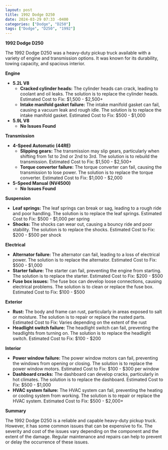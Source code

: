 ```yaml
---
layout: post
title: 1992 Dodge D250
date: 2024-03-29 07:33 -0400
categories: ["Dodge", "D250"]
tags: ["Dodge", "D250", "1992"]
---
```

**1992 Dodge D250**

The 1992 Dodge D250 was a heavy-duty pickup truck available with a variety of engine and transmission options. It was known for its durability, towing capacity, and spacious interior.

**Engine**

* **5.2L V8**
    * **Cracked cylinder heads:** The cylinder heads can crack, leading to coolant and oil leaks. The solution is to replace the cylinder heads. Estimated Cost to Fix: $1,500 - $2,500+
    * **Intake manifold gasket failure:** The intake manifold gasket can fail, causing a vacuum leak and rough idle. The solution is to replace the intake manifold gasket. Estimated Cost to Fix: $500 - $1,000
* **5.9L V8**
    * **No Issues Found**

**Transmission**

* **4-Speed Automatic (44RE)**
    * **Slipping gears:** The transmission may slip gears, particularly when shifting from 1st to 2nd or 2nd to 3rd. The solution is to rebuild the transmission. Estimated Cost to Fix: $1,500 - $2,500+
    * **Torque converter failure:** The torque converter can fail, causing the transmission to lose power. The solution is to replace the torque converter. Estimated Cost to Fix: $1,000 - $2,000
* **5-Speed Manual (NV4500)**
    * **No Issues Found**

**Suspension**

* **Leaf springs:** The leaf springs can break or sag, leading to a rough ride and poor handling. The solution is to replace the leaf springs. Estimated Cost to Fix: $500 - $1,000 per spring
* **Shocks:** The shocks can wear out, causing a bouncy ride and poor stability. The solution is to replace the shocks. Estimated Cost to Fix: $200 - $500 per shock

**Electrical**

* **Alternator failure:** The alternator can fail, leading to a loss of electrical power. The solution is to replace the alternator. Estimated Cost to Fix: $500 - $1,000
* **Starter failure:** The starter can fail, preventing the engine from starting. The solution is to replace the starter. Estimated Cost to Fix: $200 - $500
* **Fuse box issues:** The fuse box can develop loose connections, causing electrical problems. The solution is to clean or replace the fuse box. Estimated Cost to Fix: $100 - $500

**Exterior**

* **Rust:** The body and frame can rust, particularly in areas exposed to salt or moisture. The solution is to repair or replace the rusted parts. Estimated Cost to Fix: Varies depending on the extent of the rust
* **Headlight switch failure:** The headlight switch can fail, preventing the headlights from turning on. The solution is to replace the headlight switch. Estimated Cost to Fix: $100 - $200

**Interior**

* **Power window failure:** The power window motors can fail, preventing the windows from opening or closing. The solution is to replace the power window motors. Estimated Cost to Fix: $100 - $300 per window
* **Dashboard cracks:** The dashboard can develop cracks, particularly in hot climates. The solution is to replace the dashboard. Estimated Cost to Fix: $500 - $1,000
* **HVAC system failure:** The HVAC system can fail, preventing the heating or cooling system from working. The solution is to repair or replace the HVAC system. Estimated Cost to Fix: $500 - $2,000+

**Summary**

The 1992 Dodge D250 is a reliable and capable heavy-duty pickup truck. However, it has some common issues that can be expensive to fix. The severity and cost of the issues vary depending on the component and the extent of the damage. Regular maintenance and repairs can help to prevent or delay the occurrence of these issues.
